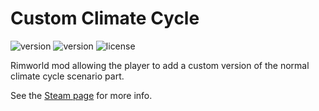 # Custom Climate Cycle
![version](https://img.shields.io/badge/RimWorld-1.1-brightgreen.svg) ![version](https://img.shields.io/badge/Mod%20version-1.0.1-brightgreen.svg) ![license](https://img.shields.io/badge/License-Modified%20MIT-brightgreen.svg)

Rimworld mod allowing the player to add a custom version of the normal climate cycle scenario part.

See the [Steam page](https://steamcommunity.com/sharedfiles/filedetails/?id=1684902496) for more info.
